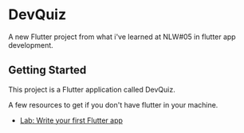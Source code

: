 # DevQuiz

A new Flutter project from what i've learned at NLW#05 in flutter app development.

## Getting Started

This project is a Flutter application called DevQuiz.

A few resources to get if you don't have flutter in your machine.

- [Lab: Write your first Flutter app](https://flutter.dev/docs/get-started/codelab)


